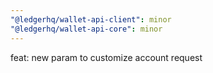 ```yaml
---
"@ledgerhq/wallet-api-client": minor
"@ledgerhq/wallet-api-core": minor
---
```


feat: new param to customize account request
